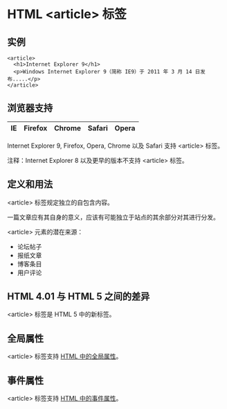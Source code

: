 # HTML &lt;article&gt; 标签

## 实例

```
<article>
  <h1>Internet Explorer 9</h1>
  <p>Windows Internet Explorer 9（简称 IE9）于 2011 年 3 月 14 日发布.....</p>
</article>

```



## 浏览器支持

| IE | Firefox | Chrome | Safari | Opera |
| --- | --- | --- | --- | --- |

Internet Explorer 9, Firefox, Opera, Chrome 以及 Safari 支持 &lt;article&gt; 标签。

注释：Internet Explorer 8 以及更早的版本不支持 &lt;article&gt; 标签。

## 定义和用法

&lt;article&gt; 标签规定独立的自包含内容。

一篇文章应有其自身的意义，应该有可能独立于站点的其余部分对其进行分发。

&lt;article&gt; 元素的潜在来源：

*   论坛帖子
*   报纸文章
*   博客条目
*   用户评论

## HTML 4.01 与 HTML 5 之间的差异

&lt;article&gt; 标签是 HTML 5 中的新标签。

## 全局属性

&lt;article&gt; 标签支持 [HTML 中的全局属性](/tags/html_ref_standardattributes.asp)。

## 事件属性

&lt;article&gt; 标签支持 [HTML 中的事件属性](/tags/html_ref_eventattributes.asp)。


